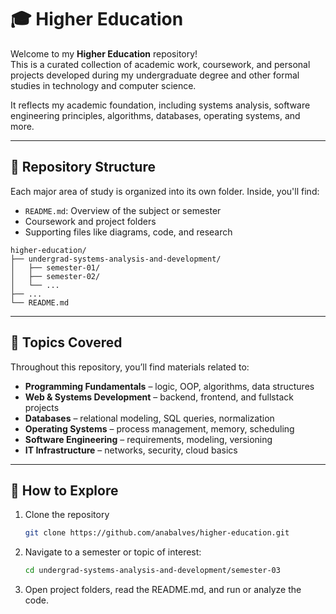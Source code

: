# 🎓 Higher Education

Welcome to my **Higher Education** repository!  
This is a curated collection of academic work, coursework, and personal projects developed during my undergraduate degree and other formal studies in technology and computer science.

It reflects my academic foundation, including systems analysis, software engineering principles, algorithms, databases, operating systems, and more.

---

## 📁 Repository Structure

Each major area of study is organized into its own folder. Inside, you'll find:

- `README.md`: Overview of the subject or semester
- Coursework and project folders
- Supporting files like diagrams, code, and research

```shell
higher-education/
├── undergrad-systems-analysis-and-development/
│   ├── semester-01/
│   ├── semester-02/
│   └── ...
├── ...
└── README.md
```

---

## 🧠 Topics Covered

Throughout this repository, you’ll find materials related to:

- **Programming Fundamentals** – logic, OOP, algorithms, data structures
- **Web & Systems Development** – backend, frontend, and fullstack projects
- **Databases** – relational modeling, SQL queries, normalization
- **Operating Systems** – process management, memory, scheduling
- **Software Engineering** – requirements, modeling, versioning
- **IT Infrastructure** – networks, security, cloud basics

---

## 📌 How to Explore

1. Clone the repository  
   ```bash
   git clone https://github.com/anabalves/higher-education.git
   ```

2. Navigate to a semester or topic of interest:
   ```bash
   cd undergrad-systems-analysis-and-development/semester-03
   ```

3. Open project folders, read the README.md, and run or analyze the code.